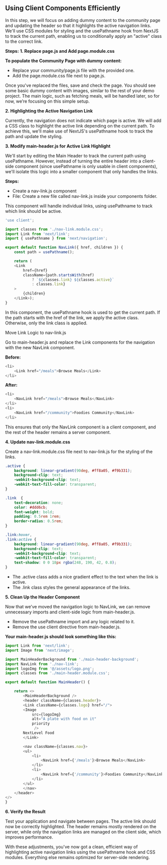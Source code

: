 ## Using Client Components Efficiently

In this step, we will focus on adding dummy content to the community page and updating the header so that it highlights the active navigation links. We'll use CSS modules for styling and the usePathname hook from NextJS to track the current path, enabling us to conditionally apply an "active" class to the correct link.

**Steps:**
**1. Replace page.js and Add page.module.css**

**To populate the Community Page with dummy content:**

- Replace your community/page.js file with the provided one.
- Add the page.module.css file next to page.js.

Once you've replaced the files, save and check the page. You should see some basic dummy content with images, similar to the rest of your demo project. The main logic, such as fetching meals, will be handled later, so for now, we’re focusing on this simple setup.

**2. Highlighting the Active Navigation Link**

Currently, the navigation does not indicate which page is active. We will add a CSS class to highlight the active link depending on the current path. To achieve this, we'll make use of NextJS's usePathname hook to track the path and update the styling.

**3. Modify main-header.js for Active Link Highlight**

We'll start by editing the Main Header to track the current path using usePathname. However, instead of turning the entire header into a client-side component (since usePathname is only usable in client components), we'll isolate this logic into a smaller component that only handles the links.

**Steps:**
- Create a nav-link.js component
- File: Create a new file called nav-link.js inside your components folder.

This component will handle individual links, using usePathname to track which link should be active.

```javascript
'use client';

import classes from './nav-link.module.css';
import Link from 'next/link';
import { usePathname } from 'next/navigation';

export default function NavLink({ href, children }) {
    const path = usePathname();

    return (
    <Link 
        href={href} 
        className={path.startsWith(href) 
            ? `${classes.link} ${classes.active}` 
            : classes.link}
    >
        {children}
    </Link>);
}
```

In this component, the usePathname hook is used to get the current path. If the path starts with the href of the link, we apply the active class. Otherwise, only the link class is applied.

Move Link Logic to nav-link.js

Go to main-header.js and replace the Link components for the navigation with the new NavLink component.

**Before:**

```javascript
<li>
    <Link href="/meals">Browse Meals</Link>
</li>
```

**After:**

```javascript
<li>
    <NavLink href="/meals">Browse Meals</NavLink>
</li>
<li>
    <NavLink href="/community">Foodies Community</NavLink>
</li>
```

This ensures that only the NavLink component is a client component, and the rest of the header remains a server component.

**4. Update nav-link.module.css**

Create a nav-link.module.css file next to nav-link.js for the styling of the links.

```css
.active {
    background: linear-gradient(90deg, #ff8a05, #f9b331);
    background-clip: text;
    -webkit-background-clip: text;
    -webkit-text-fill-color: transparent;
}

.link  {
    text-decoration: none;
    color: #ddd6cb;
    font-weight: bold;
    padding: 0.5rem 1rem;
    border-radius: 0.5rem;
}

.link:hover,
.link:active {
    background: linear-gradient(90deg, #ff8a05, #f9b331);
    background-clip: text;
    -webkit-background-clip: text;
    -webkit-text-fill-color: transparent;
    text-shadow: 0 0 18px rgba(248, 190, 42, 0.8);
}
```

- The .active class adds a nice gradient effect to the text when the link is active.
- The .link class styles the general appearance of the links.

**5. Clean Up the Header Component**

Now that we’ve moved the navigation logic to NavLink, we can remove unnecessary imports and client-side logic from main-header.js.

- Remove the usePathname import and any logic related to it.
- Remove the use client directive from main-header.js.

**Your main-header.js should look something like this:**

```javascript
import Link from 'next/link';
import Image from 'next/image';

import MainHeaderBackground from './main-header-background';
import NavLink from './nav-link';
import logoImg from '@/assets/logo.png';
import classes from './main-header.module.css';

export default function MainHeader() {

    return <>
        <MainHeaderBackground />
        <header className={classes.header}>
        <Link className={classes.logo} href="/">
        <Image 
            src={logoImg} 
            alt="A plate with food on it"
            priority
             />
        NextLevel Food
        </Link>

        <nav className={classes.nav}>
        <ul>
            <li>
                <NavLink href={'/meals'}>Browse Meals</NavLink>
            </li>
            <li>
                <NavLink href={'/community'}>Foodies Community</NavLink>
            </li>
        </ul>
        </nav>
    </header>
</>
}
```

**6. Verify the Result**

Test your application and navigate between pages. The active link should now be correctly highlighted.
The header remains mostly rendered on the server, while only the navigation links are managed on the client side, which improves performance.

With these adjustments, you've now got a clean, efficient way of highlighting active navigation links using the usePathname hook and CSS modules. Everything else remains optimized for server-side rendering.